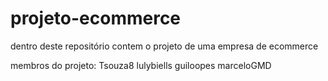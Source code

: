 # projeto-ecommerce
dentro deste repositório contem o projeto de uma empresa de ecommerce

membros do projeto:
Tsouza8
lulybiells 
guiloopes
marceloGMD